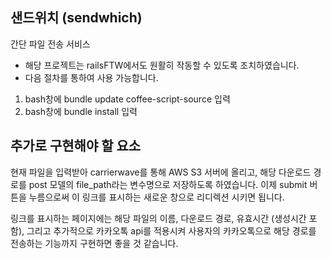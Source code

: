 
## 샌드위치 (sendwhich)

간단 파일 전송 서비스

* 해당 프로젝트는 railsFTW에서도 원활히 작동할 수 있도록 조치하였습니다.
* 다음 절차를 통하여 사용 가능합니다.
1. bash창에 bundle update coffee-script-source 입력
2. bash창에 bundle install 입력

## 추가로 구현해야 할 요소

현재 파일을 입력받아 carrierwave를 통해 AWS S3 서버에 올리고, 해당 다운로드 경로를 post 모델의 file_path라는 변수명으로 저장하도록 하였습니다. 이제 submit 버튼을 누름으로써 이 링크를 표시하는 새로운 창으로 리디렉션 시키면 됩니다.

링크를 표시하는 페이지에는 해당 파일의 이름, 다운로드 경로, 유효시간 (생성시간 포함), 그리고 추가적으로 카카오톡 api를 적용시켜 사용자의 카카오톡으로 해당 경로를 전송하는 기능까지 구현하면 좋을 것 같습니다.

